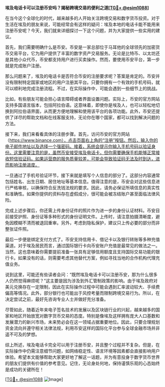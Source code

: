 **埃及电话卡可以注册币安吗？揭秘跨境交易的便利之道[[TG💪+ @esim1088](https://t.me/s/esim1088)]**

在当今这个全球化的时代，越来越多的人开始关注跨境交易和数字货币投资。对于生活在埃及的朋友来说，可能经常会有这样的疑问：埃及本地的电话卡能不能用来注册币安呢？今天，我们就来详细探讨一下这个问题，并为大家提供一些实用的建议。

首先，我们需要明确什么是币安。币安是一家总部位于马耳他的全球领先的加密货币交易平台，它为用户提供了丰富的数字资产交易服务。无论是比特币、以太坊还是其他小众代币，币安都支持用户进行买卖操作。然而，要使用币安平台，第一步就是完成账户注册。

那么问题来了，埃及的电话卡是否符合币安的注册要求呢？答案是肯定的。币安并没有限制特定国家或地区的用户注册其平台。只要你拥有一个有效的手机号码，就可以顺利地完成注册流程。不过，在实际操作中，可能会遇到一些细节上的挑战。

比如，有些朋友可能会担心语言障碍或者界面设置问题。实际上，币安的官方网站支持多国语言版本，包括阿拉伯语。这意味着，即使你是埃及人，也可以轻松地切换到阿拉伯语界面，从而更方便地理解和使用该平台的各项功能。此外，币安还提供了详尽的帮助文档和在线客服支持，无论你在哪个国家，都可以找到解决问题的方法。

接下来，我们来看看具体的注册步骤。首先，访问币安的官方网站（https://www.binance.com），点击页面右上角的“注册”按钮。然后，输入你的电子邮件地址以及选择一个强密码。接着，系统会提示你输入手机号码以验证身份。这里需要注意的是，虽然币安接受埃及电话卡，但你需要确保手机能够正常接收短信验证码。如果运营商的服务质量较差，可能会导致验证码无法及时到达，进而影响注册进度。

一旦通过了手机号验证环节，接下来就是填写个人信息的部分了。这部分内容通常包括姓名、出生日期、居住地址等基本信息。值得注意的是，币安会对这些信息进行严格审核，以确保符合反洗钱法规的要求。因此，请务必保证所填信息的真实性和准确性。如果你提供的资料存在虚假成分，很可能会被冻结账户甚至面临法律风险。

完成上述步骤后，你还需上传身份证件的照片作为进一步的身份认证材料。币安目前接受护照、身份证等多种形式的身份证明文件。上传时，请注意拍摄清晰度，避免因模糊不清而被退回重审。另外，考虑到隐私保护，建议只上传必要的部分而非整张证件照。

最后一步便是绑定支付方式了。币安支持信用卡、借记卡以及银行转账等多种充值渠道。对于埃及居民而言，通过国际银行卡向币安账户充值是最常见的做法之一。当然，这也意味着你需要提前准备一张具有足够信用额度且支持国际交易功能的银行卡。如果没有的话，则需要考虑其他替代方案，例如寻找当地的合作机构代理充值业务。

说到这里，可能还有些读者会问：“既然埃及电话卡可以注册币安，那为什么很多人仍然觉得麻烦呢？”这主要是因为涉及到外汇管制政策的影响。由于埃及政府对美元兑换存在一定限制，因此在实际操作过程中可能会遇到汇率波动较大、手续费偏高等情况。此外，部分银行也可能出于风控考量而限制跨境交易行为。所以，在决定尝试之前，最好先咨询专业人士并做好充分准备。

尽管如此，随着近年来电子签名技术的发展以及区块链行业的兴起，越来越多的国家和地区开始放宽对数字货币交易的态度。特别是像埃及这样拥有庞大人口基数和发展潜力的新兴市场，未来势必会在这一领域占据重要地位。因此，只要合理规划资金流向并遵守相关法律法规，利用币安这样的国际化平台参与全球金融市场并非遥不可及的梦想。

综上所述，埃及电话卡完全可以用于注册币安，并且整个过程并不复杂。但是，在实际操作中仍需注意细节问题，如网络稳定性、语言环境等因素都会直接影响用户体验。希望本文能够帮助大家更好地了解这一话题，并为有意投身于数字货币世界的朋友们提供有价值的参考意见。记住，无论身处何地，保持谨慎乐观的心态始终是成功的关键所在！

[[TG💪+ @esim1088](https://t.me/s/esim1088) ![Image](https://i.postimg.cc/4NQfJmqS/Snipaste-2025-05-13-00-14-12.png)]
